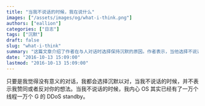 ```yaml
---
title: "当我不说话的时候，我在说什么"
images: ["/assets/images/og/what-i-think.png"]
authors: ["eallion"]
categories: ["日志"]
tags: ["沉默"]
draft: false
slug: "what-i-think"
summary: "这篇文章介绍了作者在与人对话时选择保持沉默的原因。作者表示，当他选择不说话时，并不代表他赞同或反对对方的想法。相反，他的内心却充满了各种思考和观点，就像操作系统内部有许多线程和DDoS standby一样。"
date: "2016-10-13 15:09:00"
lastmod: "2016-10-13 15:09:00"
---
```


只要是我觉得没有意义的对话，我都会选择沉默以对，当我不说话的时候，并不表示我赞同或者反对你的想法。当我不说话的时候，我内心 OS 其实已经有了一万个线程一万个 G 的 DDoS standby。
